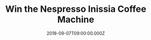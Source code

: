---
campaign-uuid: "c-a949410d-a419-4ee8-90a0-21821577b5f2"
type: "Preview"
category: "Gifts"
date: "2018-09-07T09:00:00.000Z"
end-date: "2018-11-07T23:59:00.000Z"
disable-form: false
is_promoted: true
has_entry_page: true
title: "Win the Nespresso Inissia Coffee Machine"
competition-description: "<p>Every Nespresso cup has the potential to deliver a moment\
  \ of pleasure. We want you to feel that moment and that is why we want to give you\
  \ the Nespresso Inissia Coffe Machine.</p>\r\n<p>Enjoy a delicious coffee with Nespreso!</p>"
hero-header: "Win the Nespresso Inissia Coffee Machine"
terms-confirmation: "N/A"
banner-img: "https://assets.expresslyapp.com/asset-46e61c43-6a19-447b-88ca-acd6673ff128.jpg"
logo-left-href: "https://www.nespresso.com/uk/"
logo-left-image: "https://assets.expresslyapp.com/asset-1e6f0f88-631c-49b9-80c3-a4497406f910.jpg"
logo-left-title: "Nespresso"
bg-image-hero: "https://assets.expresslyapp.com/asset-f182d451-09ee-4c48-adfb-950f0cc3de04.jpg"
bg-image-first: "https://assets.expresslyapp.com/asset-d750dc32-ec39-498c-8338-0c24014e4e5e.jpg"
section1-content: "<p>The Nespresso capsule system delivers exceptional taste and\
  \ unique aromas thanks to the preparation of high-quality coffees in hermetically\
  \ sealed and recyclable aluminium capsules for coffee enjoyment at the highest level.</p>\r\
  \n<p>Treat yourself with a delicious coffee everyday with the Nespresso Inissia\
  \ Coffee Machine.</p>"
entry-title: "Win the Nespresso Inissia Coffee Machine"
entry-content: "Enter the draw to win  the Nespresso Inissia Coffee Machine\r\nby\
  \ completing the form below before 23:59 on 7th of November 2018."
has-winner: false
prize-description: "Nespresso Inissia Coffee Machine"
special-conditions: "Multiple entries are allowed up to one every day."
---